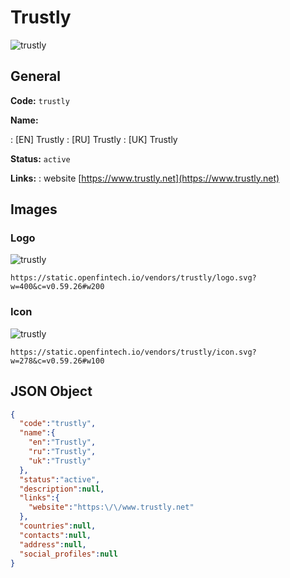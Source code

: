 
# Trustly 
![trustly](https://static.openfintech.io/vendors/trustly/logo.svg?w=400&c=v0.59.26#w200)  

## General 
 
**Code:** `trustly` 
 
**Name:** 
 
:	[EN] Trustly 
:	[RU] Trustly 
:	[UK] Trustly 
 
**Status:** `active` 
 
**Links:** 
: website [https://www.trustly.net](https://www.trustly.net) 
 

## Images 

### Logo 
 
![trustly](https://static.openfintech.io/vendors/trustly/logo.svg?w=400&c=v0.59.26#w200)  

```
https://static.openfintech.io/vendors/trustly/logo.svg?w=400&c=v0.59.26#w200
```  

### Icon 
 
![trustly](https://static.openfintech.io/vendors/trustly/icon.svg?w=278&c=v0.59.26#w100)  

```
https://static.openfintech.io/vendors/trustly/icon.svg?w=278&c=v0.59.26#w100
```  

## JSON Object 

```json
{
  "code":"trustly",
  "name":{
    "en":"Trustly",
    "ru":"Trustly",
    "uk":"Trustly"
  },
  "status":"active",
  "description":null,
  "links":{
    "website":"https:\/\/www.trustly.net"
  },
  "countries":null,
  "contacts":null,
  "address":null,
  "social_profiles":null
}
```  

